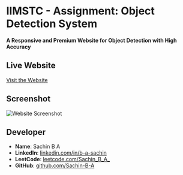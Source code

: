 # IIMSTC - Assignment: Object Detection System  

**A Responsive and Premium Website for Object Detection with High Accuracy**  

## Live Website  
[Visit the Website](https://cute-cuchufli-f36e20.netlify.app/)  

## Screenshot  
![Website Screenshot](https://ik.imagekit.io/unimzwtxr/screencapture-cute-cuchufli-f36e20-netlify-app-2024-12-02-14_37_24.png?updatedAt=1733130530404)  

## Developer  
- **Name**: Sachin B A  
- **LinkedIn**: [linkedin.com/in/b-a-sachin](https://www.linkedin.com/in/b-a-sachin?utm_source=share&utm_campaign=share_via&utm_content=profile&utm_medium=android_app)  
- **LeetCode**: [leetcode.com/Sachin_B_A_](https://leetcode.com/Sachin_B_A_/)  
- **GitHub**: [github.com/Sachin-B-A](https://github.com/Sachin-B-A)  
